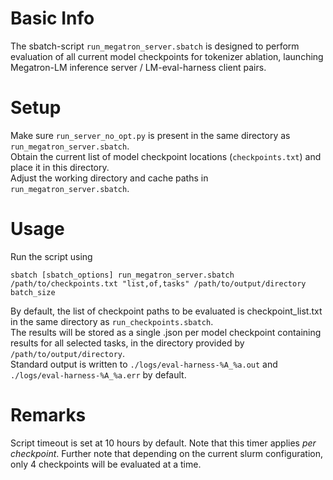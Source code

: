 
# Basic Info

The sbatch-script `run_megatron_server.sbatch` is designed to perform evaluation of all current model checkpoints for tokenizer ablation, launching Megatron-LM inference server / LM-eval-harness client pairs.

# Setup

Make sure `run_server_no_opt.py` is present in the same directory as `run_megatron_server.sbatch`.\
Obtain the current list of model checkpoint locations (`checkpoints.txt`) and place it in this directory.\
Adjust the working directory and cache paths in `run_megatron_server.sbatch`.

# Usage

Run the script using

```
sbatch [sbatch_options] run_megatron_server.sbatch /path/to/checkpoints.txt "list,of,tasks" /path/to/output/directory batch_size
```
By default, the list of checkpoint paths to be evaluated is checkpoint_list.txt in the same directory as `run_checkpoints.sbatch`. \
The results will be stored as a single .json per model checkpoint containing results for all selected tasks, in the directory provided by  `/path/to/output/directory`.\
Standard output is written to `./logs/eval-harness-%A_%a.out` and `./logs/eval-harness-%A_%a.err` by default.

# Remarks

Script timeout is set at 10 hours by default. Note that this timer applies _per checkpoint_. Further note that depending on the current slurm configuration, only 4 checkpoints will be evaluated at a time.